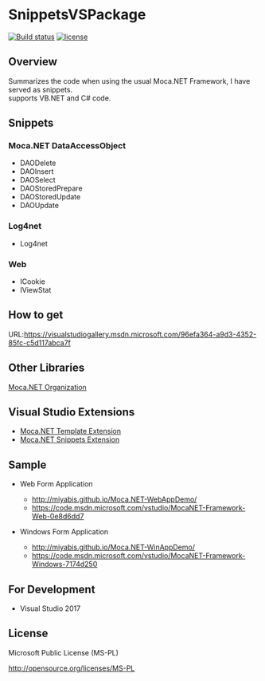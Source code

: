 # SnippetsVSPackage

[![Build status](https://ci.appveyor.com/api/projects/status/otbaxn295i81t1vc?svg=true)](https://ci.appveyor.com/project/miyabis/snippetsvspackage)
[![license](https://img.shields.io/badge/License-MS--PL-blue.svg)](https://opensource.org/licenses/MS-PL)

## Overview
Summarizes the code when using the usual Moca.NET Framework, I have served as snippets.  
supports VB.NET and C# code.  

## Snippets
### Moca.NET DataAccessObject
* DAODelete
* DAOInsert
* DAOSelect
* DAOStoredPrepare
* DAOStoredUpdate
* DAOUpdate
### Log4net
* Log4net
### Web
* ICookie
* IViewStat

## How to get

URL:https://visualstudiogallery.msdn.microsoft.com/96efa364-a9d3-4352-85fc-c5d117abca7f



## Other Libraries

[Moca.NET Organization](https://github.com/mocanet)

## Visual Studio Extensions

* [Moca.NET Template Extension](https://marketplace.visualstudio.com/items?itemName=MiYABiS.MocaNETTemplate30)
* [Moca.NET Snippets Extension](https://marketplace.visualstudio.com/items?itemName=MiYABiS.MocaNETCodeSnippet)

## Sample

* Web Form Application  
  * http://miyabis.github.io/Moca.NET-WebAppDemo/  
  * https://code.msdn.microsoft.com/vstudio/MocaNET-Framework-Web-0e8d6dd7

* Windows Form Application  
  * http://miyabis.github.io/Moca.NET-WinAppDemo/  
  * https://code.msdn.microsoft.com/vstudio/MocaNET-Framework-Windows-7174d250

## For Development

* Visual Studio 2017

## License

Microsoft Public License (MS-PL)

http://opensource.org/licenses/MS-PL
